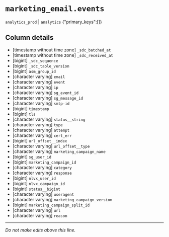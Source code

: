 # `marketing_email.events`
`analytics_prod` | `analytics`
{"primary_keys":[]}

## Column details
* [timestamp without time zone] `_sdc_batched_at`
* [timestamp without time zone] `_sdc_received_at`
* [bigint]    `_sdc_sequence`
* [bigint]    `_sdc_table_version`
* [bigint]    `asm_group_id`
* [character varying] `email`
* [character varying] `event`
* [character varying] `ip`
* [character varying] `sg_event_id`
* [character varying] `sg_message_id`
* [character varying] `smtp-id`
* [bigint]    `timestamp`
* [bigint]    `tls`
* [character varying] `status__string`
* [character varying] `type`
* [character varying] `attempt`
* [character varying] `cert_err`
* [bigint]    `url_offset__index`
* [character varying] `url_offset__type`
* [character varying] `marketing_campaign_name`
* [bigint]    `sg_user_id`
* [bigint]    `marketing_campaign_id`
* [character varying] `category`
* [character varying] `response`
* [bigint]    `nlvx_user_id`
* [bigint]    `nlvx_campaign_id`
* [bigint]    `status__bigint`
* [character varying] `useragent`
* [character varying] `marketing_campaign_version`
* [bigint]    `marketing_campaign_split_id`
* [character varying] `url`
* [character varying] `reason`

-------------------------------------------------------------------------------
*Do not make edits above this line.*
